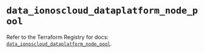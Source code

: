 # `data_ionoscloud_dataplatform_node_pool`

Refer to the Terraform Registry for docs: [`data_ionoscloud_dataplatform_node_pool`](https://registry.terraform.io/providers/ionos-cloud/ionoscloud/6.5.9/docs/data-sources/dataplatform_node_pool).
